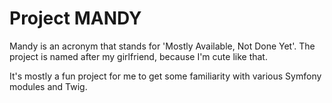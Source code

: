 # Project MANDY

Mandy is an acronym that stands for 'Mostly Available, Not Done Yet'.
The project is named after my girlfriend, because I'm cute like that.

It's mostly a fun project for me to get some familiarity with various Symfony modules and Twig.


